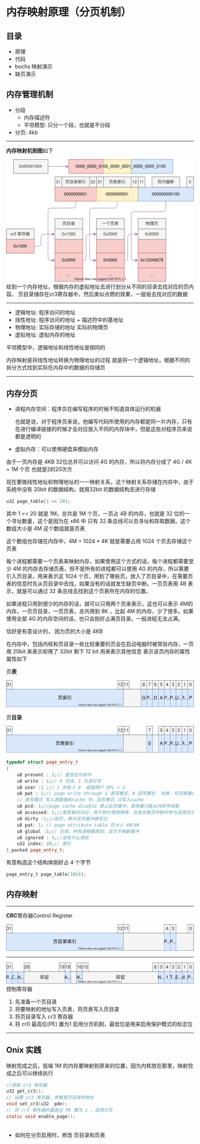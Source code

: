 # 内存映射原理（分页机制）

## 目录

- 原理
- 代码
- bochs 映射演示
- 缺页演示

## 内存管理机制

- 分段
  - 内存描述符
  - 平坦模型: 只分一个段，也就是不分段
- 分页: 4kb

---

**内存映射机制图**如下

!["内存图"](./image/memory_paging_01.drawio.svg)
给到一个内存地址，根据内存的虚拟地址去进行划分从不同的目录去找对应的页内容。
页目录储存在cr3寄存器中，然后类似点燃的效果，一层层去找对应的数据

---

- 逻辑地址: 程序访问的地址
- 线性地址: 程序访问的地址 + 描述符中的基地址
- 物理地址: 实际存储的地址 实际的物理页
- 虚拟地址: 虚拟内存的地址

平坦模型中，逻辑地址和线性地址是相同的

内存映射是将线性地址转换为物理地址的过程
就是将一个逻辑地址，根据不同的拆分方式找到实际在内存中的数据的存储页

---

## 内存分页

- 进程内存空间：程序员在编写程序的时候不知道具体运行的机器

    也就是说，对于程序员来说，他编写代码所使用的内存都是同一片内存，只有在进行编译链接的时候才会对应放入不同的内存块中，但是这些对程序员来说都是透明的
- 虚拟内存：可以使用硬盘来模拟内存

由于一页内存是 4KB 32位总共可以访问 4G 的内存，所以将内存分成了 4G / 4K = 1M 个页 也就是2的20次方

现在要做线性地址和物理地址的一一映射关系，这个映射关系存储在内存中，由于系统中没有 20bit 的数据结构，就用32bit 的数据结构去进行存储

```c
u32 page_table[1 << 20];

```

其中 1 << 20 就是 1M，总共是 1M 个页，一页占 4B 的内存，也就是 32 位的一个寻址数量，这个是因为在 x86 中 只有 32 条总线可以去寻址和存取数据。这个数组大小是 4M 这个数组就是页表

这个数组也存储在内存中，4M = 1024 * 4K 就是需要占用 1024 个页去存储这个页表

每个进程都需要一个页表来映射内存，如果使用这个方式的话，每个进程都需要至少 4M 的内存去存储页表，但不是所有的进程都可以使用 4G 的内存，所以需要引入页目录，用来表示这 1024 个页，用到了哪些页，放入了页目录中，在需要页表的信息时先从页目录中去找，如果没有的话就发生缺页中断。一页页表用 4B 表示，就是可以通过 32 条总线去找到这个页表所在内存的位置。

如果进程只用到很少的内存的话，就可以只用两个页来表示，这也可以表示 4M的内存，一页页目录，一页页表，总共用到 8K ，比起 4M 的内存，少了很多。如果使用全部 4G 的内存空间的话，也只会刚好占满页目录。一般进程无法占满。

恰好是有意设计的， 因为页的大小是 4KB 

在内存中，包括内核和页目录一些比较重要的页会在启动电脑时被常驻内存，一页 用 20bit 来表示却用了 32bit
剩下 12 bit 用来表示其他信息 表示该页内存的属性属性如下

页**表**

![页表](./image/memory_pte.drawio.svg)

页**目录**

![页目录](./image/memory_pde.drawio.svg)

```cpp
typedef struct page_entry_t
{
    u8 present : 1;// 是否在内存中
    u8 write : 1;// 0 可读，1 可读可写
    u8 user :1 ;// 1 所有人 0  超级用户 DPL < 3
    u8 pwt : 1;// page write through 1 直写模式，0 回写模式  快表：将页表缓存到了块表之中，在发生缺页中断时，可以更快的找到页表。
    // 直写模式 写入源数据和cache 中，回写模式 只写入cache
    u8 pcd: 1;//page cache disable 禁止此页缓冲，意味着只能从内存中读取
    u8 accessed: 1;//是否被访问过，用于统计使用频率，在发生缺页中断时参与选择页去加载到内存
    u8 dirty :1;//脏页，表示该页缓冲被写过
    u8 pat: 1; // page attribute table 页大小 4M/4K
    u8 global :1;// 全局，所有进程都用到，该页不刷新缓冲
    u8 ignored : 3;//没有什么用处
    u32 index: 20;// 索引
}_packed page_entry_t;
```

有意构造这个结构体刚好占 4 个字节

```c
page_entry_t page_table[1024];

```

## 内存映射

---
**CRC**寄存器Control Register

![cr3 寄存器](./image/memory_cr3.drawio.svg)

---
![cr0 寄存器](./image/memory_cr0.drawio.svg)
控制寄存器

 1. 先准备一个页目录
 2. 将要映射的地址写入页表，将页表写入页目录
 3. 将页目录写入 cr3 寄存器
 4. 将 cr0 最高位(PE) 置为1 启用分页机制，最低位是用来启用保护模式的标志位

---

## Onix 实践

映射完成之后，低端 1M 的内存要映射到原来的位置，因为内核放在那里，映射完成之后可以继续执行

```c
//获取 cr3 寄存器
u32 get_cr3();
// 设置 cr3 寄存器，参数是页目录的地址
void set_cr3(u32  pde);
// 将 cr3 寄存器的最高位 PE 置为 1 ，启用分页
static void enable_page();
 
```

- 如何在分页启用时，修改 页目录和页表
